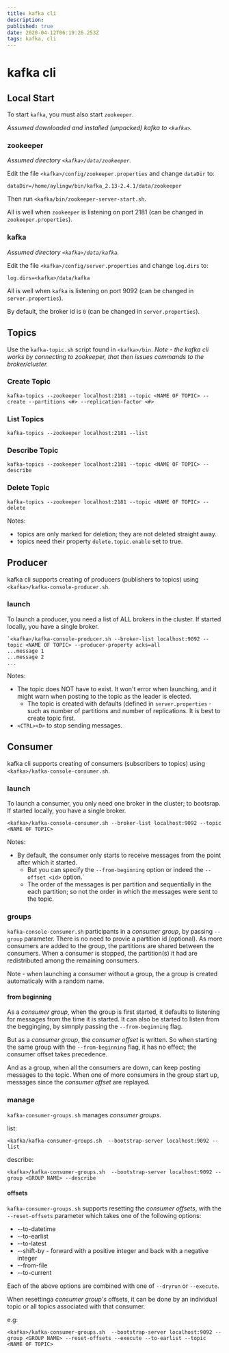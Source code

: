 ```yaml
---
title: kafka cli
description: 
published: true
date: 2020-04-12T06:19:26.253Z
tags: kafka, cli
---
```


# kafka cli



## Local Start
To start `kafka`, you must also start `zookeeper`.

_Assumed downloaded and installed (unpacked) kafka to `<kafka>`._

### zookeeper
_Assumed directory `<kafka>/data/zookeeper`._

Edit the file `<kafka>/config/zookeeper.properties` and change `dataDir` to:
```
dataDir=/home/aylingw/bin/kafka_2.13-2.4.1/data/zookeeper
```

Then run `<kafka/bin/zookeeper-server-start.sh`.

All is well when `zookeeper` is listening on port 2181 (can be changed in `zookeeper.properties`).

### kafka
_Assumed directory `<kafka>/data/kafka`._


Edit the file `<kafka>/config/server.properties` and change `log.dirs` to:
```
log.dirs=<kafka>/data/kafka
```

All is well when `kafka` is listening on port 9092 (can be changed in `server.properties`).

By default, the broker id is `0` (can be changed in `server.properties`).


## Topics
Use the `kafka-topic.sh` script found in `<kafka>/bin`. _Note - the kafka cli works by connecting to zookeeper, that then issues commands to the broker/cluster._

### Create Topic
```
kafka-topics --zookeeper localhost:2181 --topic <NAME OF TOPIC> --create --partitions <#> --replication-factor <#>
```

### List Topics
```
kafka-topics --zookeeper localhost:2181 --list
```

### Describe Topic
```
kafka-topics --zookeeper localhost:2181 --topic <NAME OF TOPIC> --describe
```


### Delete Topic
```
kafka-topics --zookeeper localhost:2181 --topic <NAME OF TOPIC> --delete
```

Notes:
* topics are only marked for deletion; they are not deleted straight away.
* topics need their property `delete.topic.enable` set to true.


## Producer
kafka cli supports creating of producers (publishers to topics) using `<kafka>/kafka-console-producer.sh`.

### launch
To launch a producer, you need a list of ALL brokers in the cluster. If started locally, you have a single broker.

```
`<kafka>/kafka-console-producer.sh --broker-list localhost:9092 --topic <NAME OF TOPIC> --producer-property acks=all
...message 1
...message 2
...
```

Notes:
* The topic does NOT have to exist. It won't error when launching, and it might warn when posting to the topic as the leader is elected.
  * The topic is created with defaults (defined in `server.properties` - such as number of partitions and number of replications. It is best to create topic first.
* `<CTRL><D>` to stop sending messages.


## Consumer
kafka cli supports creating of consumers (subscribers to topics) using `<kafka>/kafka-console-consumer.sh`.

### launch
To launch a consumer, you only need one broker in the cluster; to bootsrap. If started locally, you have a single broker.
```
<kafka>/kafka-console-consumer.sh --broker-list localhost:9092 --topic <NAME OF TOPIC>
```

Notes:
* By default, the consumer only starts to receive messages from the point after which it started.
  * But you can specify the `--from-beginning` option or indeed the `--offset <id>` option.`
  * The order of the messages is per partition and sequentially in the each partition; so not the order in which the messages were sent to the topic.
  
  
### groups
`kafka-console-consumer.sh` participants in a _consumer group_, by passing `--group` parameter. There is no need to provie a partition id (optional). As more consumers are added to the group, the partitions are shared between the consumers. When a consumer is stopped, the partition(s) it had are redistributed among the remaining consumers.

Note - when launching a consumer without a group, the a group is created automaticaly with a random name.

#### from beginning
As a _consumer group_, when the group is first started, it defaults to listening for messages from the time it is started. It can also be started to listen from the begginging, by simnply passing the `--from-beginning` flag.

But as a _consumer group_, the _consumer offset_ is written. So when starting the same group with the `--from-beginning` flag, it has no effect; the consumer offset takes precedence.

And as a group, when all the consumers are down, can keep posting messages to the topic. When one of more consumers in the group start up, messages since the _consumer offset_ are replayed.

### manage
`kafka-consumer-groups.sh` manages _consumer groups_.

list:
```
<kafka/kafka-consumer-groups.sh  --bootstrap-server localhost:9092 --list
```

describe:
```
<kafka>/kafka-consumer-groups.sh  --bootstrap-server localhost:9092 --group <GROUP NAME> --describe
```

#### offsets
`kafka-consumer-groups.sh` supports resetting the _consumer offsets_, with the `--reset-offsets` parameter which takes one of the following options:
* --to-datetime
* --to-earlist
* --to-latest
* --shift-by - forward with a positive integer and back with a negative integer
* --from-file
* --to-current

Each of the above options are combined with one of `--dryrun` or `--execute`.

When resettinga _consumer group's_ offsets, it can be done by an individual topic or all topics associated with that consumer.


e.g:
```
<kafka>/kafka-consumer-groups.sh  --bootstrap-server localhost:9092 --group <GROUP NAME> --reset-offsets --execute --to-earlist --topic <NAME OF TOPIC>
```
